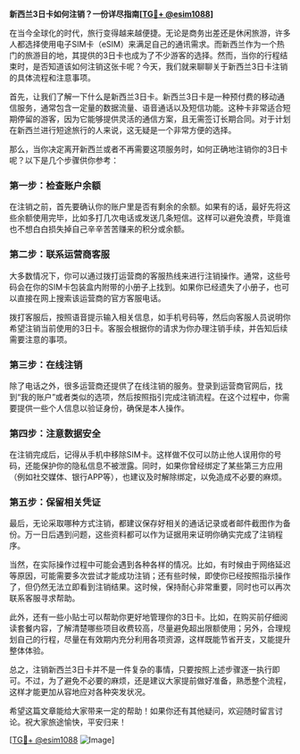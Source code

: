 **新西兰3日卡如何注销？一份详尽指南[[TG💪+ @esim1088](https://t.me/s/esim1088)]**

在当今全球化的时代，旅行变得越来越便捷。无论是商务出差还是休闲旅游，许多人都选择使用电子SIM卡（eSIM）来满足自己的通讯需求。而新西兰作为一个热门的旅游目的地，其提供的3日卡也成为了不少游客的选择。然而，当你的行程结束时，是否知道该如何注销这张卡呢？今天，我们就来聊聊关于新西兰3日卡注销的具体流程和注意事项。

首先，让我们了解一下什么是新西兰3日卡。新西兰3日卡是一种预付费的移动通信服务，通常包含一定量的数据流量、语音通话以及短信功能。这种卡非常适合短期停留的游客，因为它能够提供灵活的通信方案，且无需签订长期合同。对于计划在新西兰进行短途旅行的人来说，这无疑是一个非常方便的选择。

那么，当你决定离开新西兰或者不再需要这项服务时，如何正确地注销你的3日卡呢？以下是几个步骤供你参考：

### **第一步：检查账户余额**
在注销之前，首先要确认你的账户里是否有剩余的余额。如果有的话，最好先将这些余额使用完毕，比如多打几次电话或发送几条短信。这样可以避免浪费，毕竟谁也不想白白损失掉自己辛辛苦苦赚来的积分或余额。

### **第二步：联系运营商客服**
大多数情况下，你可以通过拨打运营商的客服热线来进行注销操作。通常，这些号码会在你的SIM卡包装盒内附带的小册子上找到。如果你已经遗失了小册子，也可以直接在网上搜索该运营商的官方客服电话。

拨打客服后，按照语音提示输入相关信息，如手机号码等，然后向客服人员说明你希望注销当前使用的3日卡。客服会根据你的请求为你办理注销手续，并告知后续需要注意的事项。

### **第三步：在线注销**
除了电话之外，很多运营商还提供了在线注销的服务。登录到运营商官网后，找到“我的账户”或者类似的选项，然后按照指引完成注销流程。在这个过程中，你需要提供一些个人信息以验证身份，确保是本人操作。

### **第四步：注意数据安全**
在注销完成后，记得从手机中移除SIM卡。这样做不仅可以防止他人误用你的号码，还能保护你的隐私信息不被泄露。同时，如果你曾经绑定了某些第三方应用（例如社交媒体、银行APP等），也建议及时解除绑定，以免造成不必要的麻烦。

### **第五步：保留相关凭证**
最后，无论采取哪种方式注销，都建议保存好相关的通话记录或者邮件截图作为备份。万一日后遇到问题，这些资料都可以作为证据用来证明你确实完成了注销程序。

当然，在实际操作过程中可能会遇到各种各样的情况。比如，有时候由于网络延迟等原因，可能需要多次尝试才能成功注销；还有些时候，即使你已经按照指示操作了，但仍然无法立即看到注销结果。这时候，保持耐心非常重要，同时也可以再次联系客服寻求帮助。

此外，还有一些小贴士可以帮助你更好地管理你的3日卡。比如，在购买前仔细阅读套餐内容，了解清楚哪些项目收费较高，尽量避免超出限额使用；另外，合理规划自己的行程，尽量在有效期内充分利用各项资源，这样既能节省开支，又能提升整体体验。

总之，注销新西兰3日卡并不是一件复杂的事情，只要按照上述步骤逐一执行即可。不过，为了避免不必要的麻烦，还是建议大家提前做好准备，熟悉整个流程，这样才能更加从容地应对各种突发状况。

希望这篇文章能给大家带来一定的帮助！如果你还有其他疑问，欢迎随时留言讨论。祝大家旅途愉快，平安归来！

[[TG💪+ @esim1088](https://t.me/s/esim1088) ![Image](https://i.postimg.cc/4NQfJmqS/Snipaste-2025-05-13-00-14-12.png)]